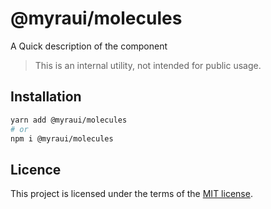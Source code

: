 # @myraui/molecules

A Quick description of the component

> This is an internal utility, not intended for public usage.

## Installation

```sh
yarn add @myraui/molecules
# or
npm i @myraui/molecules
```

## Licence

This project is licensed under the terms of the
[MIT license](https://github.com/gitaumoses4@gmail.com/myraui/blob/master/LICENSE).
